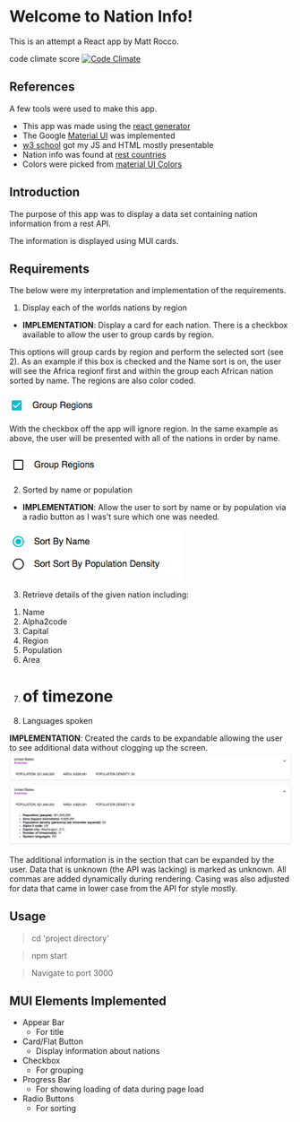 Welcome to Nation Info!
===================
This is an attempt a React app by Matt Rocco.

code climate score [![Code Climate](https://codeclimate.com/github/roccoma504/hello-world/badges/gpa.svg)](https://codeclimate.com/github/roccoma504/hello-world)

References
-------------
A few tools were used to make this app.

- This app was made using the [react generator](https://github.com/facebookincubator/create-react-app)
- The Google [Material UI](http://www.material-ui.com/#/) was implemented 
- [w3 school](http://www.w3schools.com) got my JS and HTML mostly presentable
- Nation info was found at [rest countries](https://restcountries.eu)
- Colors were picked from [material UI Colors](https://www.materialui.co/colors)

Introduction
-------------
The purpose of this app was to display a data set containing nation information from a rest API.

The information is displayed using MUI cards.

Requirements
-------------------

The below were my interpretation and implementation of the requirements.

1) Display each of the worlds nations by region

 - **IMPLEMENTATION**: Display a card for each nation. There is a checkbox available to allow the user to group cards by region.
 
 This options will group cards by region and perform the selected sort (see 2). As an example if this box is checked and the Name sort is on, the user will see the Africa regionf first and within the group each African nation sorted by name. The regions are also color coded.
 
  ![Image of checkon](https://github.com/roccoma504/hello-world/blob/master/images/check_on.png)
  
  With the checkbox off the app will ignore region. In the same example as above, the user will be presented with all of the nations in order by name.
  
  ![Image of checkon](https://github.com/roccoma504/hello-world/blob/master/images/check_off.png)

2) Sorted by name or population

- **IMPLEMENTATION**: Allow the user to sort by name or by population via a radio button as I was't sure which one was needed.

 ![Image of button](https://github.com/roccoma504/hello-world/blob/master/images/radio.png)


3) Retrieve details of the given nation including:  

 1. Name
 2. Alpha2code
 3. Capital
 4. Region
 5. Population
 6. Area
 7. # of timezone
 8. Languages spoken
 
 **IMPLEMENTATION**: Created the cards to be expandable allowing the user to see additional data without clogging up the screen.
 ![Image of card closed](https://github.com/roccoma504/hello-world/blob/master/images/card_closed.png)
 ![Image of card](https://github.com/roccoma504/hello-world/blob/master/images/card.png)
 
  The additional information is in the section that can be expanded by the user. Data that is unknown (the API was lacking) is marked as unknown. All commas are added dynamically during rendering. Casing was also adjusted for data that came in lower case from the API for style mostly.
 
 
 
Usage
-------------------
> cd 'project directory'

> npm start

> Navigate to port 3000


MUI Elements Implemented
-------------------

 - Appear Bar 
	 - For title
 - Card/Flat Button
	 - Display information about nations
 - Checkbox
 	 - For grouping
 - Progress Bar
	 - For showing loading of data during page load
 - Radio Buttons
	 - For sorting

